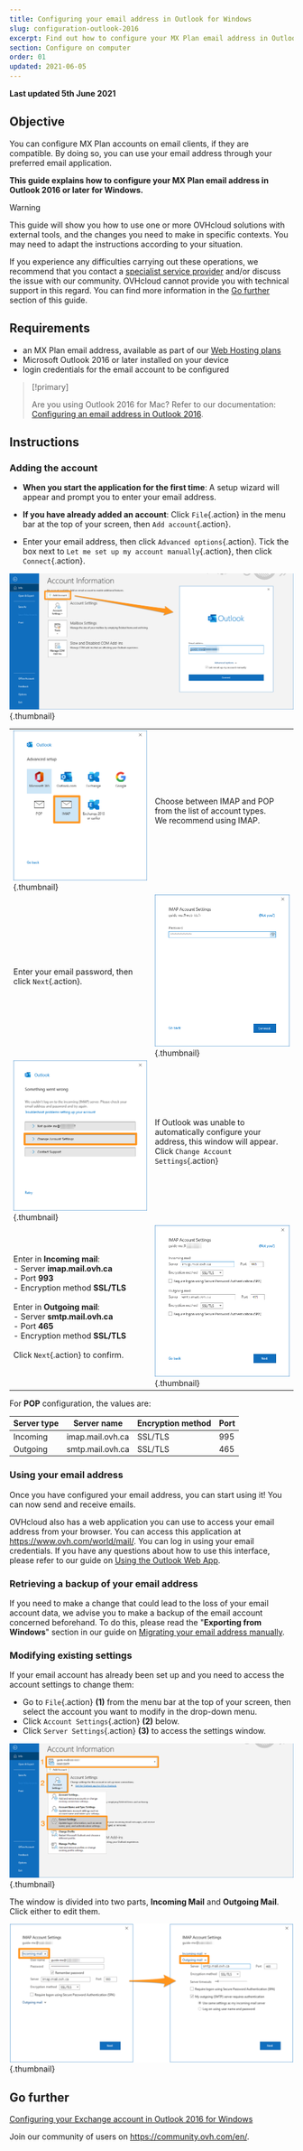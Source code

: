 ```yaml
---
title: Configuring your email address in Outlook for Windows
slug: configuration-outlook-2016
excerpt: Find out how to configure your MX Plan email address in Outlook for Windows
section: Configure on computer
order: 01
updated: 2021-06-05
---
```


**Last updated 5th June 2021**

## Objective

You can configure MX Plan accounts on email clients, if they are compatible. By doing so, you can use your email address through your preferred email application.

**This guide explains how to configure your MX Plan email address in Outlook 2016 or later for Windows.**


> [!warning]
> This guide will show you how to use one or more OVHcloud solutions with external tools, and the changes you need to make in specific contexts. You may need to adapt the instructions according to your situation.
>
> If you experience any difficulties carrying out these operations, we recommend that you contact a [specialist service provider](https://partner.ovhcloud.com/en/directory/) and/or discuss the issue with our community. OVHcloud cannot provide you with technical support in this regard. You can find more information in the [Go further](#gofurther) section of this guide.
>


## Requirements

- an MX Plan email address, available as part of our [Web Hosting plans](https://www.ovhcloud.com/en/web-hosting/)
- Microsoft Outlook 2016 or later installed on your device
- login credentials for the email account to be configured
 
> [!primary]
>
> Are you using Outlook 2016 for Mac? Refer to our documentation: [Configuring an email address in Outlook 2016](../configuration-outlook-2016-mac/).
>

## Instructions

### Adding the account

- **When you start the application for the first time**: A setup wizard will appear and prompt you to enter your email address.

- **If you have already added an account**: Click `File`{.action} in the menu bar at the top of your screen, then `Add account`{.action}.

- Enter your email address, then click `Advanced options`{.action}. Tick the box next to `Let me set up my account manually`{.action}, then click `Connect`{.action}. 

![Outlook](images/config-outlook-mxplan01.png){.thumbnail}

| | |
|---|---|
|![Outlook](images/config-outlook-mxplan02.png){.thumbnail}|Choose between IMAP and POP from the list of account types. <br>We recommend using IMAP.|
|Enter your email password, then click `Next`{.action}. |![Outlook](images/config-outlook-mxplan03.png){.thumbnail}|
|![Outlook](images/config-outlook-mxplan04.png){.thumbnail}|If Outlook was unable to automatically configure your address, this window will appear. <br>Click `Change Account Settings`{.action} |
|Enter in **Incoming mail**: <br>- Server **imap.mail.ovh.ca** <br>- Port **993**<br>- Encryption method **SSL/TLS**<br><br>Enter in **Outgoing mail**: <br>- Server **smtp.mail.ovh.ca** <br>- Port **465**<br>- Encryption method **SSL/TLS**<br><br>Click `Next`{.action} to confirm. |![Outlook](images/config-outlook-mxplan05-ca.png){.thumbnail}|


For **POP** configuration, the values are:

|Server type|Server name|Encryption method|Port|
|---|---|---|---|
|Incoming|imap.mail.ovh.ca|SSL/TLS|995|
|Outgoing|smtp.mail.ovh.ca|SSL/TLS|465|

### Using your email address

Once you have configured your email address, you can start using it! You can now send and receive emails.

OVHcloud also has a web application you can use to access your email address from your browser. You can access this application at <https://www.ovh.com/world/mail/>. You can log in using your email credentials. If you have any questions about how to use this interface, please refer to our guide on [Using the Outlook Web App](../../microsoft-collaborative-solutions/exchange_2016_outlook_web_app_user_guide/).

### Retrieving a backup of your email address

If you need to make a change that could lead to the loss of your email account data, we advise you to make a backup of the email account concerned beforehand. To do this, please read the "**Exporting from Windows**" section in our guide on [Migrating your email address manually](../migrate-email-addresses-manually/#exporting-from-windows).


### Modifying existing settings

If your email account has already been set up and you need to access the account settings to change them:

- Go to `File`{.action} **(1)** from the menu bar at the top of your screen, then select the account you want to modify in the drop-down menu.
- Click `Account Settings`{.action} **(2)** below.
- Click `Server Settings`{.action} **(3)** to access the settings window.

![Outlook](images/config-outlook-mxplan06.png){.thumbnail}

The window is divided into two parts, **Incoming Mail** and **Outgoing Mail**. Click either to edit them.

![Outlook](images/config-outlook-mxplan07-ca.png){.thumbnail}


## Go further <a name="gofurther"></a>

[Configuring your Exchange account in Outlook 2016 for Windows](../../microsoft-collaborative-solutions/configuration-outlook-2016/)

Join our community of users on <https://community.ovh.com/en/>.
